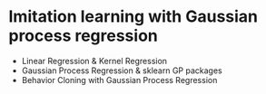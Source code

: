 # Imitation learning with Gaussian process regression

- Linear Regression & Kernel Regression
- Gaussian Process Regression & sklearn GP packages
- Behavior Cloning with Gaussian Process Regression
